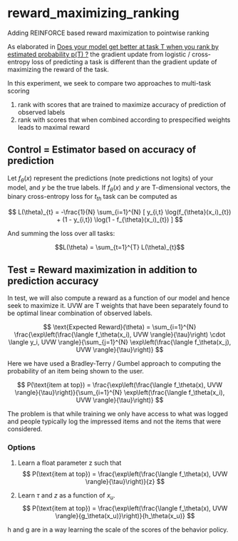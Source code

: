 # reward_maximizing_ranking
Adding REINFORCE based reward maximization to pointwise ranking

As elaborated in [Does your model get better at task T when you rank by estimated probability p(T) ?](https://recsysml.substack.com/p/does-your-model-get-better-at-task) the gradient update from logistic / cross-entropy loss of predicting a task is different than the gradient update of maximizing the reward of the task.

In this experiment, we seek to compare two approaches to multi-task scoring
1. rank with scores that are trained to maximize accuracy of prediction of observed labels
2. rank with scores that when combined according to prespecified weights leads to maximal reward

## Control = Estimator based on accuracy of prediction
Let $f_{\theta}(x)$ represent the predictions (note predictions not logits) of your model, and $y$ be the true labels. If $f_{\theta}(x)$ and $y$ are T-dimensional vectors, the binary cross-entropy loss for $t_{th}$ task can be computed as

$$
L(\theta)_{t} = -\frac{1}{N} \sum_{i=1}^{N} [ y_{i,t} \log(f_{\theta}(x_i)_{t}) + (1 - y_{i,t}) \log(1 - f_{\theta}(x_i)_{t}) ]
$$

And summing the loss over all tasks:

$$L(\theta) = \sum_{t=1}^{T} L(\theta)_{t}$$

## Test = Reward maximization in addition to prediction accuracy
In test, we will also compute a reward as a function of our model and hence seek to maximize it. UVW are T weights that have been separately found to be optimal linear combination of observed labels.

$$
\text{Expected Reward}(\theta) = \sum_{i=1}^{N} \frac{\exp\left(\frac{\langle f_\theta(x_i), UVW \rangle}{\tau}\right) \cdot \langle y_i, UVW \rangle}{\sum_{j=1}^{N} \exp\left(\frac{\langle f_\theta(x_j), UVW \rangle}{\tau}\right)}
$$

Here we have used a Bradley-Terry / Gumbel approach to computing the probability of an item being shown to the user.

$$
P(\text{item at top}) = \frac{\exp\left(\frac{\langle f_\theta(x), UVW \rangle}{\tau}\right)}{\sum_{i=1}^{N} \exp\left(\frac{\langle f_\theta(x_i), UVW \rangle}{\tau}\right)}
$$

The problem is that while training we only have access to what was logged and people typically log the impressed items and not the items that were considered. 

### Options
1. Learn a float parameter z such that 
$$
P(\text{item at top}) = \frac{\exp\left(\frac{\langle f_\theta(x), UVW \rangle}{\tau}\right)}{z}
$$

2. Learn $\tau$ and $z$ as a function of $x_u$.
$$
P(\text{item at top}) = \frac{\exp\left(\frac{\langle f_\theta(x), UVW \rangle}{g_\theta(x_u)}\right)}{h_\theta(x_u)}
$$

h and g are in a way learning the scale of the scores of the behavior policy.
